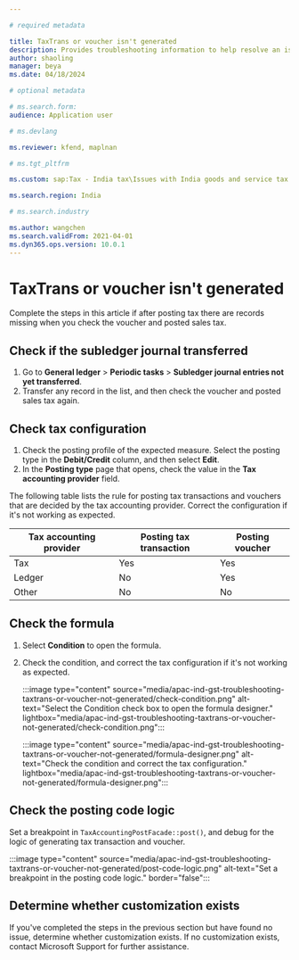 ```yaml
---

# required metadata

title: TaxTrans or voucher isn't generated
description: Provides troubleshooting information to help resolve an issue where the TaxTrans record or voucher isn't generated.
author: shaoling
manager: beya
ms.date: 04/18/2024

# optional metadata

# ms.search.form:
audience: Application user

# ms.devlang

ms.reviewer: kfend, maplnan

# ms.tgt_pltfrm

ms.custom: sap:Tax - India tax\Issues with India goods and service tax (IN GST)

ms.search.region: India

# ms.search.industry

ms.author: wangchen
ms.search.validFrom: 2021-04-01
ms.dyn365.ops.version: 10.0.1
---
```


# TaxTrans or voucher isn't generated

Complete the steps in this article if after posting tax there are records missing when you check the voucher and posted sales tax.

## Check if the subledger journal transferred

1. Go to **General ledger** \> **Periodic tasks** \> **Subledger journal entries not yet transferred**.
2. Transfer any record in the list, and then check the voucher and posted sales tax again.

## Check tax configuration

1. Check the posting profile of the expected measure. Select the posting type in the **Debit/Credit** column, and then select **Edit**.
2. In the **Posting type** page that opens, check the value in the **Tax accounting provider** field.

The following table lists the rule for posting tax transactions and vouchers that are decided by the tax accounting provider. Correct the configuration if it's not working as expected.

   |   Tax accounting provider   |   Posting tax transaction   |   Posting voucher   |
   | --------------------------- | --------------------------- | ------------------- |
   | Tax                         | Yes                         | Yes                 |
   | Ledger                      | No                          | Yes                 |
   | Other                       | No                          | No                  |

## Check the formula

1. Select **Condition** to open the formula.
2. Check the condition, and correct the tax configuration if it's not working as expected.

   :::image type="content" source="media/apac-ind-gst-troubleshooting-taxtrans-or-voucher-not-generated/check-condition.png" alt-text="Select the Condition check box to open the formula designer." lightbox="media/apac-ind-gst-troubleshooting-taxtrans-or-voucher-not-generated/check-condition.png":::

   :::image type="content" source="media/apac-ind-gst-troubleshooting-taxtrans-or-voucher-not-generated/formula-designer.png" alt-text="Check the condition and correct the tax configuration." lightbox="media/apac-ind-gst-troubleshooting-taxtrans-or-voucher-not-generated/formula-designer.png":::

## Check the posting code logic

Set a breakpoint in `TaxAccountingPostFacade::post()`, and debug for the logic of generating tax transaction and voucher.

:::image type="content" source="media/apac-ind-gst-troubleshooting-taxtrans-or-voucher-not-generated/post-code-logic.png" alt-text="Set a breakpoint in the posting code logic." border="false":::

## Determine whether customization exists

If you've completed the steps in the previous section but have found no issue, determine whether customization exists. If no customization exists, contact Microsoft Support for further assistance.
